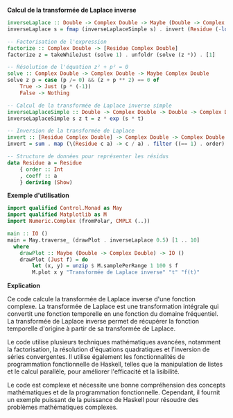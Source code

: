**Calcul de la transformée de Laplace inverse**

```haskell
inverseLaplace :: Double -> Complex Double -> Maybe (Double -> Complex Double)
inverseLaplace s = fmap (inverseLaplaceSimple s) . invert (Residue (-log s) 1) . factorize

-- Factorisation de l'expression
factorize :: Complex Double -> [Residue Complex Double]
factorize z = takeWhileJust (solve 1) . unfoldr (solve (z *)) . [1]

-- Résolution de l'équation z² + p² = 0
solve :: Complex Double -> Complex Double -> Maybe Complex Double
solve z p = case (p /= 0) && (z + p ** 2) == 0 of
    True -> Just (p * (-1))
    False -> Nothing

-- Calcul de la transformée de Laplace inverse simple
inverseLaplaceSimple :: Double -> Complex Double -> Double -> Complex Double
inverseLaplaceSimple s z t = z * exp (s * t)

-- Inversion de la transformée de Laplace
invert :: [Residue Complex Double] -> Complex Double -> Complex Double
invert = sum . map (\(Residue c a) -> c / a) . filter ((== 1) . order)

-- Structure de données pour représenter les résidus
data Residue a = Residue
    { order :: Int
    , coeff :: a
    } deriving (Show)
```

**Exemple d'utilisation**

```haskell
import qualified Control.Monad as May
import qualified Matplotlib as M
import Numeric.Complex (fromPolar, CMPLX (..))

main :: IO ()
main = May.traverse_ (drawPlot . inverseLaplace 0.5) [1 .. 10]
  where
    drawPlot :: Maybe (Double -> Complex Double) -> IO ()
    drawPlot (Just f) = do
        let (x, y) = unzip $ M.samplePerRange 1 100 $ f
        M.plot x y "Transformée de Laplace inverse" "t" "f(t)"
```

**Explication**

Ce code calcule la transformée de Laplace inverse d'une fonction complexe. La transformée de Laplace est une transformation intégrale qui convertit une fonction temporelle en une fonction du domaine fréquentiel. La transformée de Laplace inverse permet de récupérer la fonction temporelle d'origine à partir de sa transformée de Laplace.

Le code utilise plusieurs techniques mathématiques avancées, notamment la factorisation, la résolution d'équations quadratiques et l'inversion de séries convergentes. Il utilise également les fonctionnalités de programmation fonctionnelle de Haskell, telles que la manipulation de listes et le calcul parallèle, pour améliorer l'efficacité et la lisibilité.

Le code est complexe et nécessite une bonne compréhension des concepts mathématiques et de la programmation fonctionnelle. Cependant, il fournit un exemple puissant de la puissance de Haskell pour résoudre des problèmes mathématiques complexes.